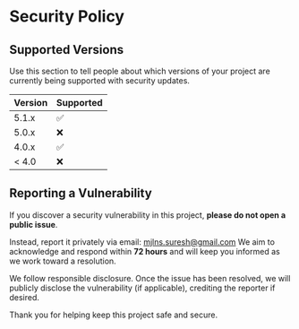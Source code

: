 # Security Policy

## Supported Versions

Use this section to tell people about which versions of your project are
currently being supported with security updates.

| Version | Supported          |
| ------- | ------------------ |
| 5.1.x   | :white_check_mark: |
| 5.0.x   | :x:                |
| 4.0.x   | :white_check_mark: |
| < 4.0   | :x:                |

## Reporting a Vulnerability

If you discover a security vulnerability in this project, **please do not open a public issue**.

Instead, report it privately via email: mjlns.suresh@gmail.com
We aim to acknowledge and respond within **72 hours** and will keep you informed as we work toward a resolution.

We follow responsible disclosure. Once the issue has been resolved, we will publicly disclose the vulnerability (if applicable), crediting the reporter if desired.

Thank you for helping keep this project safe and secure.
